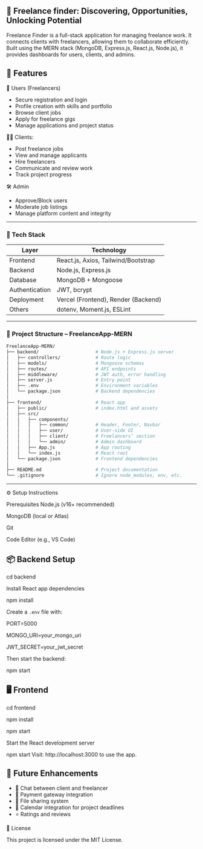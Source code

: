 
📅 Freelance finder: Discovering, Opportunities, Unlocking Potential
--------
Freelance Finder is a full-stack application for managing freelance work. It connects clients with freelancers, allowing them to collaborate efficiently. Built using the MERN stack (MongoDB, Express.js, React.js, Node.js), it provides dashboards for users, clients, and admins.

🚀 Features
-----
 👤 Users (Freelancers)
 
- Secure registration and login
- Profile creation with skills and portfolio
- Browse client jobs
- Apply for freelance gigs
- Manage applications and project status

🧑‍💼 Clients:

- Post freelance jobs
- View and manage applicants
- Hire freelancers
- Communicate and review work
- Track project progress

🛠️ Admin

- Approve/Block users
- Moderate job listings
- Manage platform content and integrity
------
### 🧱 Tech Stack

| Layer        | Technology                                 |
|-------------|---------------------------------------------|
| Frontend     | React.js, Axios, Tailwind/Bootstrap         |
| Backend      | Node.js, Express.js                         |
| Database     | MongoDB + Mongoose                          |
| Authentication | JWT, bcrypt                              |
| Deployment   | Vercel (Frontend), Render (Backend)         |
| Others       | dotenv, Moment.js, ESLint                   |

---

### 📂 Project Structure – FreelanceApp-MERN

```bash
FreelanceApp-MERN/
├── backend/                     # Node.js + Express.js server
│   ├── controllers/             # Route logic
│   ├── models/                  # Mongoose schemas
│   ├── routes/                  # API endpoints
│   ├── middleware/              # JWT auth, error handling
│   ├── server.js                # Entry point
│   ├── .env                     # Environment variables
│   └── package.json             # Backend dependencies
│
├── frontend/                    # React app
│   ├── public/                  # index.html and assets
│   ├── src/
│   │   ├── components/
│   │   │   ├── common/          # Header, Footer, Navbar
│   │   │   ├── user/            # User-side UI
│   │   │   ├── client/          # Freelancers’ section
│   │   │   └── admin/           # Admin dashboard
│   │   ├── App.js               # App routing
│   │   └── index.js             # React root
│   └── package.json             # Frontend dependencies
│
├── README.md                    # Project documentation
└── .gitignore                   # Ignore node_modules, env, etc.
```

---


⚙️ Setup Instructions

Prerequisites Node.js (v16+ recommended)

MongoDB (local or Atlas)

Git

Code Editor (e.g., VS Code)

📦 Backend Setup
-----
cd backend

Install React app dependencies

npm install

Create a `.env` file with:

PORT=5000

MONGO_URI=your_mongo_uri

JWT_SECRET=your_jwt_secret

Then start the backend:

npm start

 🖥️ Frontend
 ----
cd frontend

npm install

npm start

Start the React development server

npm start Visit: http://localhost:3000 to use the app.

🔮 Future Enhancements
----------
* 💬 Chat between client and freelancer
* 💸 Payment gateway integration
* 📎 File sharing system
* 📅 Calendar integration for project deadlines
* ⭐ Ratings and reviews

📜 License

This project is licensed under the MIT License.
